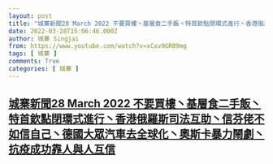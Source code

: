 ```yaml
---
layout: post
title: "城寨新聞28 March 2022 不要買樓丶基層食二手飯丶特首欽點閉環式進行丶香港俄羅斯司法互助丶信芬佬不如信自己丶德國大眾汽車去全球化丶奧斯卡暴力鬧劇丶抗疫成功靠人與人互信"
date: 2022-03-28T15:06:46.000Z
author: 城寨 Singjai
from: https://www.youtube.com/watch?v=xCxv9GR09mg
tags: [ 城寨 ]
comments: True
categories: [ 城寨 ]
---
```

<!--1648480006000-->
[城寨新聞28 March 2022 不要買樓丶基層食二手飯丶特首欽點閉環式進行丶香港俄羅斯司法互助丶信芬佬不如信自己丶德國大眾汽車去全球化丶奧斯卡暴力鬧劇丶抗疫成功靠人與人互信](https://www.youtube.com/watch?v=xCxv9GR09mg)
------

<div>

</div>
